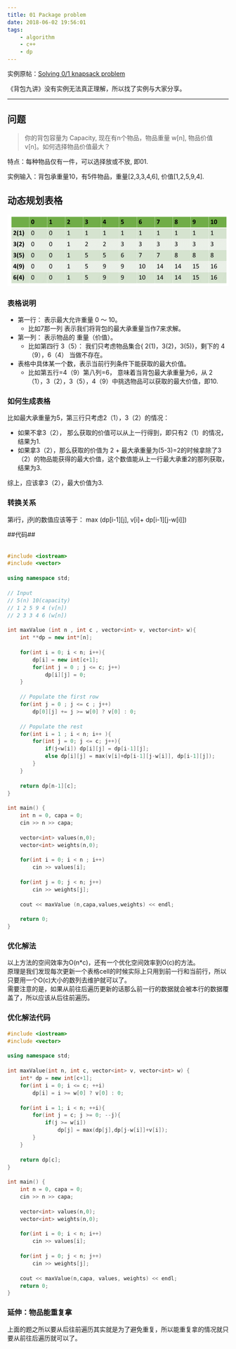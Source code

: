 ```yaml
---
title: 01 Package problem
date: 2018-06-02 19:56:01
tags: 
    - algorithm 
    - c++
    - dp
---
```


实例原帖：[Solving 0/1 knapsack problem][2]


《背包九讲》没有实例无法真正理解，所以找了实例与大家分享。


---
## 问题 ##

> 你的背包容量为 Capacity, 现在有n个物品，物品重量 w[n], 物品价值 v[n]。如何选择物品价值最大？


特点：每种物品仅有一件，可以选择放或不放, 即01.

实例输入：背包承重量10，有5件物品，重量[2,3,3,4,6], 价值[1,2,5,9,4].

## 动态规划表格 ##
![01_package][3]

### 表格说明 ###

 - 第一行： 表示最大允许重量 0 ～ 10。
    - 比如7那一列 表示我们将背包的最大承重量当作7来求解。
 - 第一列： 表示物品的 重量（价值）。
    - 比如第四行 3（5）： 我们只考虑物品集合{ 2(1)，3(2)，3(5)}，剩下的 4（9），6（4） 当做不存在。
 - 表格中具体某一个数，表示当前行列条件下能获取的最大价值。
    - 比如第五行=4（9）第八列=6， 意味着当背包最大承重量为6，从 2（1），3（2），3（5），4（9）中挑选物品可以获取的最大价值，即10.

### 如何生成表格 ###
比如最大承重量为5，第三行只考虑2（1），3（2）的情况：
   - 如果不拿3（2）， 那么获取的价值可以从上一行得到，即只有2（1）的情况，结果为1.
   - 如果拿3（2），那么获取的价值为 2 + 最大承重量为(5-3)=2的时候拿除了3（2）的物品能获得的最大价值，这个数值能从上一行最大承重2的那列获取，结果为3.

综上，应该拿3（2），最大价值为3.

### 转换关系 ###
第i行，j列的数值应该等于： max (dp\[i-1][j], v[i]+ dp\[i-1][j-w[i]])

##代码##

```cpp

#include <iostream>
#include <vector>

using namespace std;

// Input
// 5(n) 10(capacity)
// 1 2 5 9 4 (v[n])
// 2 3 3 4 6 (w[n])

int maxValue (int n , int c , vector<int> v, vector<int> w){
    int **dp = new int*[n];

    for(int i = 0; i < n; i++){
        dp[i] = new int[c+1];
        for(int j = 0 ; j <= c; j++)
            dp[i][j] = 0;
    }

    // Populate the first row
    for(int j = 0 ; j <= c ; j++)
        dp[0][j] += j >= w[0] ? v[0] : 0;

    // Populate the rest
    for(int i = 1 ; i < n; i++ ){
        for(int j = 0; j <= c; j++){
            if(j<w[i]) dp[i][j] = dp[i-1][j];
            else dp[i][j] = max(v[i]+dp[i-1][j-w[i]], dp[i-1][j]);
        }
    }

    return dp[n-1][c];
}

int main() {
    int n = 0, capa = 0;
    cin >> n >> capa;

    vector<int> values(n,0);
    vector<int> weights(n,0);

    for(int i = 0; i < n ; i++)
        cin >> values[i];

    for(int j = 0; j < n; j++)
        cin >> weights[j];

    cout << maxValue (n,capa,values,weights) << endl;

    return 0;
}
```

### 优化解法
以上方法的空间效率为O(n*c)，还有一个优化空间效率到O(c)的方法。<br>
原理是我们发现每次更新一个表格cell的时候实际上只用到前一行和当前行，所以只要用一个O(c)大小的数列去维护就可以了。<br>
需要注意的是，如果从前往后遍历更新的话那么前一行的数据就会被本行的数据覆盖了，所以应该从后往前遍历。<br>

### 优化解法代码
```cpp
#include <iostream>
#include <vector>

using namespace std;

int maxValue(int n, int c, vector<int> v, vector<int> w) {
    int* dp = new int[c+1];
    for(int i = 0; i <= c; ++i)
        dp[i] = i >= w[0] ? v[0] : 0;

    for(int i = 1; i < n; ++i){
        for(int j = c; j >= 0; --j){
            if(j >= w[i])
                dp[j] = max(dp[j],dp[j-w[i]]+v[i]);
        }
    }

    return dp[c];
}

int main() {
    int n = 0, capa = 0;
    cin >> n >> capa;

    vector<int> values(n,0);
    vector<int> weights(n,0);

    for(int i = 0; i < n; i++)
        cin >> values[i];

    for(int j = 0; j < n; j++)
        cin >> weights[j];

    cout << maxValue(n,capa, values, weights) << endl;
    return 0;
}
```

### 延伸：物品能重复拿
上面的题之所以要从后往前遍历其实就是为了避免重复，所以能重复拿的情况就只要从前往后遍历就可以了。

  [2]: http://techieme.in/solving-01-knapsack-problem-using-dynamic-programming/
  [3]: ../images/01_package.png